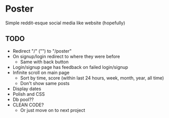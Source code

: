 # Poster

Simple reddit-esque social media like website (hopefully)

## TODO

- Redirect "/" ("") to "/poster"
- On signup/login redirect to where they were before
    - Same with back button
- Login/signup page has feedback on failed login/signup
- Infinite scroll on main page
    - Sort by time, score (within last 24 hours, week, month, year, all time)
    - Don't show same posts
- Display dates
- Polish and CSS
- Db pool??
- CLEAN CODE?
    - Or just move on to next project